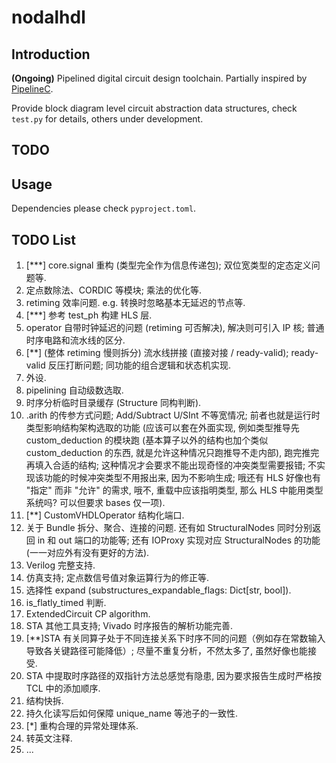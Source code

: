 # nodalhdl

## Introduction

**(Ongoing)** Pipelined digital circuit design toolchain. Partially inspired by [PipelineC](https://github.com/JulianKemmerer/PipelineC).

Provide block diagram level circuit abstraction data structures, check `test.py` for details, others under development.

## TODO

## Usage

Dependencies please check `pyproject.toml`.

## TODO List

1. [***] core.signal 重构 (类型完全作为信息传递包); 双位宽类型的定态定义问题等.
2. 定点数除法、CORDIC 等模块; 乘法的优化等.
3. retiming 效率问题. e.g. 转换时忽略基本无延迟的节点等.
4. [***] 参考 test_ph 构建 HLS 层.
5. operator 自带时钟延迟的问题 (retiming 可否解决), 解决则可引入 IP 核; 普通时序电路和流水线的区分.
6. [**] (整体 retiming 慢则拆分) 流水线拼接 (直接对接 / ready-valid); ready-valid 反压打断问题; 同功能的组合逻辑和状态机实现.
7. 外设.
8. pipelining 自动级数选取.
9.  时序分析临时目录缓存 (Structure 同构判断).
10. .arith 的传参方式问题; Add/Subtract U/SInt 不等宽情况; 前者也就是运行时类型影响结构架构选取的功能 (应该可以套在外面实现, 例如类型推导先 custom_deduction 的模块跑 (基本算子以外的结构也加个类似 custom_deduction 的东西, 就是允许这种情况只跑推导不走内部), 跑完推完再填入合适的结构; 这种情况才会要求不能出现奇怪的冲突类型需要报错; 不实现该功能的时候冲突类型不用报出来, 因为不影响生成; 哦还有 HLS 好像也有 "指定" 而非 "允许" 的需求, 哦不, 重载中应该指明类型, 那么 HLS 中能用类型系统吗? 可以但要求 bases 仅一项).
11. [**] CustomVHDLOperator 结构化端口.
12. 关于 Bundle 拆分、聚合、连接的问题. 还有如 StructuralNodes 同时分别返回 in 和 out 端口的功能等; 还有 IOProxy 实现对应 StructuralNodes 的功能 (一一对应外有没有更好的方法).
13. Verilog 完整支持.
14. 仿真支持; 定点数信号值对象运算行为的修正等.
15. 选择性 expand (substructures_expandable_flags: Dict[str, bool]).
16. is_flatly_timed 判断.
17. ExtendedCircuit CP algorithm.
18. STA 其他工具支持; Vivado 时序报告的解析功能完善.
19. [**]STA 有关同算子处于不同连接关系下时序不同的问题（例如存在常数输入导致各关键路径可能降低）; 尽量不重复分析，不然太多了, 虽然好像也能接受.
20. STA 中提取时序路径的双指针方法总感觉有隐患, 因为要求报告生成时严格按 TCL 中的添加顺序.
21. 结构快拆.
22. 持久化读写后如何保障 unique_name 等池子的一致性.
23. [*] 重构合理的异常处理体系.
24. 转英文注释.
25. ...


